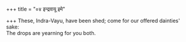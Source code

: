 +++
title = "०४ इन्द्रवायू इमे"

+++
These, Indra-Vayu, have been shed; come for our offered dainties' sake:  
     The drops are yearning for you both.